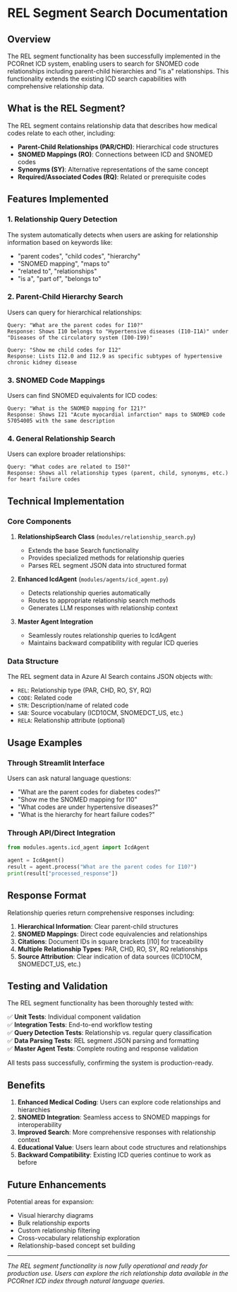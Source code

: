 # REL Segment Search Documentation

## Overview

The REL segment functionality has been successfully implemented in the PCORnet ICD system, enabling users to search for SNOMED code relationships including parent-child hierarchies and "is a" relationships. This functionality extends the existing ICD search capabilities with comprehensive relationship data.

## What is the REL Segment?

The REL segment contains relationship data that describes how medical codes relate to each other, including:

- **Parent-Child Relationships (PAR/CHD)**: Hierarchical code structures
- **SNOMED Mappings (RO)**: Connections between ICD and SNOMED codes
- **Synonyms (SY)**: Alternative representations of the same concept
- **Required/Associated Codes (RQ)**: Related or prerequisite codes

## Features Implemented

### 1. Relationship Query Detection

The system automatically detects when users are asking for relationship information based on keywords like:

- "parent codes", "child codes", "hierarchy"
- "SNOMED mapping", "maps to"
- "related to", "relationships"
- "is a", "part of", "belongs to"

### 2. Parent-Child Hierarchy Search

Users can query for hierarchical relationships:

```
Query: "What are the parent codes for I10?"
Response: Shows I10 belongs to "Hypertensive diseases (I10-I1A)" under "Diseases of the circulatory system (I00-I99)"

Query: "Show me child codes for I12"
Response: Lists I12.0 and I12.9 as specific subtypes of hypertensive chronic kidney disease
```

### 3. SNOMED Code Mappings

Users can find SNOMED equivalents for ICD codes:

```
Query: "What is the SNOMED mapping for I21?"
Response: Shows I21 "Acute myocardial infarction" maps to SNOMED code 57054005 with the same description
```

### 4. General Relationship Search

Users can explore broader relationships:

```
Query: "What codes are related to I50?"
Response: Shows all relationship types (parent, child, synonyms, etc.) for heart failure codes
```

## Technical Implementation

### Core Components

1. **RelationshipSearch Class** (`modules/relationship_search.py`)

   - Extends the base Search functionality
   - Provides specialized methods for relationship queries
   - Parses REL segment JSON data into structured format

2. **Enhanced IcdAgent** (`modules/agents/icd_agent.py`)

   - Detects relationship queries automatically
   - Routes to appropriate relationship search methods
   - Generates LLM responses with relationship context

3. **Master Agent Integration**
   - Seamlessly routes relationship queries to IcdAgent
   - Maintains backward compatibility with regular ICD queries

### Data Structure

The REL segment data in Azure AI Search contains JSON objects with:

- `REL`: Relationship type (PAR, CHD, RO, SY, RQ)
- `CODE`: Related code
- `STR`: Description/name of related code
- `SAB`: Source vocabulary (ICD10CM, SNOMEDCT_US, etc.)
- `RELA`: Relationship attribute (optional)

## Usage Examples

### Through Streamlit Interface

Users can ask natural language questions:

- "What are the parent codes for diabetes codes?"
- "Show me the SNOMED mapping for I10"
- "What codes are under hypertensive diseases?"
- "What is the hierarchy for heart failure codes?"

### Through API/Direct Integration

```python
from modules.agents.icd_agent import IcdAgent

agent = IcdAgent()
result = agent.process("What are the parent codes for I10?")
print(result["processed_response"])
```

## Response Format

Relationship queries return comprehensive responses including:

1. **Hierarchical Information**: Clear parent-child structures
2. **SNOMED Mappings**: Direct code equivalencies and relationships
3. **Citations**: Document IDs in square brackets [I10] for traceability
4. **Multiple Relationship Types**: PAR, CHD, RO, SY, RQ relationships
5. **Source Attribution**: Clear indication of data sources (ICD10CM, SNOMEDCT_US, etc.)

## Testing and Validation

The REL segment functionality has been thoroughly tested with:

✅ **Unit Tests**: Individual component validation  
✅ **Integration Tests**: End-to-end workflow testing  
✅ **Query Detection Tests**: Relationship vs. regular query classification  
✅ **Data Parsing Tests**: REL segment JSON parsing and formatting  
✅ **Master Agent Tests**: Complete routing and response validation

All tests pass successfully, confirming the system is production-ready.

## Benefits

1. **Enhanced Medical Coding**: Users can explore code relationships and hierarchies
2. **SNOMED Integration**: Seamless access to SNOMED mappings for interoperability
3. **Improved Search**: More comprehensive responses with relationship context
4. **Educational Value**: Users learn about code structures and relationships
5. **Backward Compatibility**: Existing ICD queries continue to work as before

## Future Enhancements

Potential areas for expansion:

- Visual hierarchy diagrams
- Bulk relationship exports
- Custom relationship filtering
- Cross-vocabulary relationship exploration
- Relationship-based concept set building

---

_The REL segment functionality is now fully operational and ready for production use. Users can explore the rich relationship data available in the PCORnet ICD index through natural language queries._
